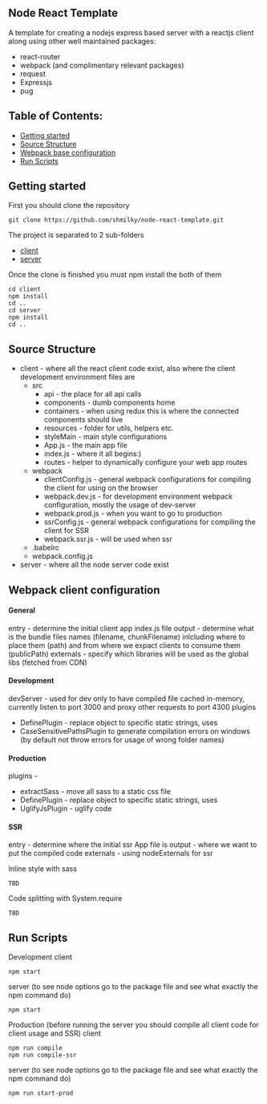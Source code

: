 ## Node React Template

A template for creating a nodejs express based server with a reactjs client along using other well maintained packages:
 - react-router
 - webpack (and complimentary relevant packages)
 - request
 - Expressjs
 - pug

## Table of Contents:
- [Getting started](#getting-started)
- [Source Structure](#source-structure)
- [Webpack base configuration](#webpack-base-configuration)
- [Run Scripts](#run-scripts)

## Getting started

First you should clone the repository
```
git clone https://github.com/shmilky/node-react-template.git
```

The project is separated to 2 sub-folders
- [client](https://github.com/shmilky/node-react-template/tree/master/client)
- [server](https://github.com/shmilky/node-react-template/tree/master/server)

Once the clone is finished you must npm install the both of them
```
cd client
npm install
cd ..
cd server
npm install
cd ..
```

## Source Structure
- client - where all the react client code exist, also where the client development environment files are
    - src
        - api - the place for all api calls
        - components - dumb components home
        - containers - when using redux this is where the connected components should live
        - resources - folder for utils, helpers etc.
        - styleMain - main style configurations
        - App.js - the main app file
        - index.js - where it all begins:)
        - routes - helper to dynamically configure your web app routes
    - webpack
        - clientConfig.js - general webpack configurations for compiling the client for using on the browser
        - webpack.dev.js - for development environment webpack configuration, mostly the usage of dev-server
        - webpack.prod.js - when you want to go to production
        - ssrConfig.js - general webpack configurations for compiling the client for SSR
        - webpack.ssr.js - will be used when ssr
    - .babelrc
    - webpack.config.js
- server - where all the node server code exist

## Webpack client configuration
#### General
entry - determine the initial client app index.js file
output - determine what is the bundle files names (filename, chunkFilename) inlcluding where to place them (path) and from where we expact clients to consume them (publicPath)
externals - specify which libraries will be used as the global libs (fetched from CDN)
#### Development
devServer - used for dev only to have compiled file cached in-memory, currently listen to port 3000 and proxy other requests to port 4300
plugins
- DefinePlugin - replace object to specific static strings, uses
- CaseSensitivePathsPlugin to generate compilation errors on windows (by default not throw errors for usage of wrong folder names)
#### Production
plugins -
- extractSass - move all sass to a static css file
- DefinePlugin - replace object to specific static strings, uses
- UglifyJsPlugin - uglify code
#### SSR
entry - determine where the initial ssr App file is
output - where we want to put the compiled code
externals - using nodeExternals for ssr

Inline style with sass
```
TBD
```

Code splitting with System.require
```
TBD
```

## Run Scripts

Development
client
```
npm start
```
server (to see node options go to the package file and see what exactly the npm command do)
```
npm start
```

Production (before running the server you should compile all client code for client usage and SSR)
client
```
npm run compile
npm run compile-ssr
```
server (to see node options go to the package file and see what exactly the npm command do)
```
npm run start-prod
```
